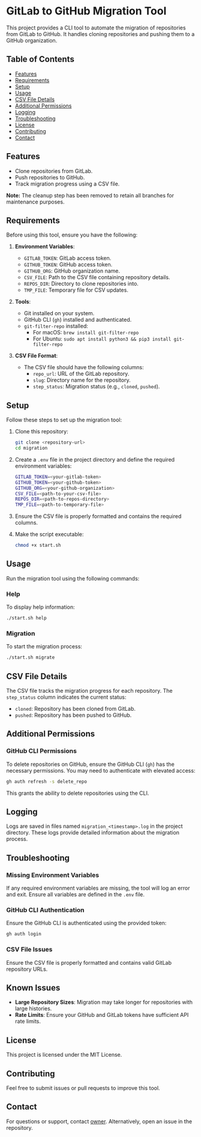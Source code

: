 # GitLab to GitHub Migration Tool

This project provides a CLI tool to automate the migration of repositories from GitLab to GitHub. It handles cloning repositories and pushing them to a GitHub organization.

## Table of Contents
- [Features](#features)
- [Requirements](#requirements)
- [Setup](#setup)
- [Usage](#usage)
- [CSV File Details](#csv-file-details)
- [Additional Permissions](#additional-permissions)
- [Logging](#logging)
- [Troubleshooting](#troubleshooting)
- [License](#license)
- [Contributing](#contributing)
- [Contact](#contact)

## Features
- Clone repositories from GitLab.
- Push repositories to GitHub.
- Track migration progress using a CSV file.

**Note:** The cleanup step has been removed to retain all branches for maintenance purposes.

## Requirements

Before using this tool, ensure you have the following:

1. **Environment Variables**:
   - `GITLAB_TOKEN`: GitLab access token.
   - `GITHUB_TOKEN`: GitHub access token.
   - `GITHUB_ORG`: GitHub organization name.
   - `CSV_FILE`: Path to the CSV file containing repository details.
   - `REPOS_DIR`: Directory to clone repositories into.
   - `TMP_FILE`: Temporary file for CSV updates.

2. **Tools**:
   - Git installed on your system.
   - GitHub CLI (`gh`) installed and authenticated.
   - `git-filter-repo` installed:
     - For macOS: `brew install git-filter-repo`
     - For Ubuntu: `sudo apt install python3 && pip3 install git-filter-repo`

3. **CSV File Format**:
   - The CSV file should have the following columns:
     - `repo_url`: URL of the GitLab repository.
     - `slug`: Directory name for the repository.
     - `step_status`: Migration status (e.g., `cloned`, `pushed`).

## Setup

Follow these steps to set up the migration tool:

1. Clone this repository:
   ```bash
   git clone <repository-url>
   cd migration
   ```

2. Create a `.env` file in the project directory and define the required environment variables:
   ```bash
   GITLAB_TOKEN=<your-gitlab-token>
   GITHUB_TOKEN=<your-github-token>
   GITHUB_ORG=<your-github-organization>
   CSV_FILE=<path-to-your-csv-file>
   REPOS_DIR=<path-to-repos-directory>
   TMP_FILE=<path-to-temporary-file>
   ```

3. Ensure the CSV file is properly formatted and contains the required columns.

4. Make the script executable:
   ```bash
   chmod +x start.sh
   ```

## Usage

Run the migration tool using the following commands:

### Help
To display help information:
```bash
./start.sh help
```

### Migration
To start the migration process:
```bash
./start.sh migrate
```

## CSV File Details

The CSV file tracks the migration progress for each repository. The `step_status` column indicates the current status:
- `cloned`: Repository has been cloned from GitLab.
- `pushed`: Repository has been pushed to GitHub.

## Additional Permissions

### GitHub CLI Permissions
To delete repositories on GitHub, ensure the GitHub CLI (`gh`) has the necessary permissions. You may need to authenticate with elevated access:
```bash
gh auth refresh -s delete_repo
```
This grants the ability to delete repositories using the CLI.

## Logging

Logs are saved in files named `migration_<timestamp>.log` in the project directory. These logs provide detailed information about the migration process.

## Troubleshooting

### Missing Environment Variables
If any required environment variables are missing, the tool will log an error and exit. Ensure all variables are defined in the `.env` file.

### GitHub CLI Authentication
Ensure the GitHub CLI is authenticated using the provided token:
```bash
gh auth login
```

### CSV File Issues
Ensure the CSV file is properly formatted and contains valid GitLab repository URLs.

## Known Issues
- **Large Repository Sizes**: Migration may take longer for repositories with large histories.
- **Rate Limits**: Ensure your GitHub and GitLab tokens have sufficient API rate limits.

## License

This project is licensed under the MIT License.

## Contributing

Feel free to submit issues or pull requests to improve this tool.

## Contact

For questions or support, contact [owner](mailto:hello@plotset.com). Alternatively, open an issue in the repository.
